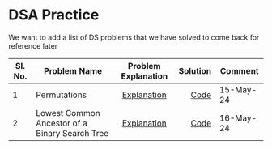 # DSA Practice

We want to add a list of DS problems that we have solved to come back for reference later


Sl. No.| Problem Name                       | Problem Explanation | Solution | Comment |
-------| -----------------------------------|:-------------------:|---------:|------|
1 | Permutations                |[Explanation](https://leetcode.com/problems/permutations/)|[Code](Permutations.java)| 15-May-24 |
2 | Lowest Common Ancestor of a Binary Search Tree | [Explanation](https://leetcode.com/problems/lowest-common-ancestor-of-a-binary-search-tree/description/)|[Code](LowestCommonAncestor.java)| 16-May-24 |
